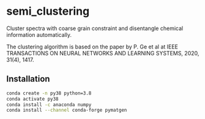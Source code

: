 # semi_clustering
Cluster spectra with coarse grain constraint and disentangle chemical information automatically.

The clustering algorithm is based on the paper by P. Ge et al at IEEE TRANSACTIONS ON NEURAL NETWORKS AND LEARNING SYSTEMS, 2020, 31(4), 1417.

## Installation

```bash
conda create -n py38 python=3.8
conda activate py38
conda install -c anaconda numpy
conda install --channel conda-forge pymatgen
```
